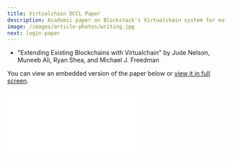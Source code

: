 ```yaml
---
title: Virtualchain DCCL Paper
description: Academic paper on Blockstack's Virtualchain system for extending existing blockchains
image: /images/article-photos/writing.jpg
next: login-paper
---
```


- "Extending Existing Blockchains with Virtualchain" by Jude Nelson, Muneeb Ali, Ryan Shea, and Michael J. Freedman

You can view an embedded version of the paper below or [view it in full screen](/virtualchain.pdf).

<embed src="/virtualchain.pdf" class="embedded-pdf" type="application/pdf" allowfullscreen>
</embed>
